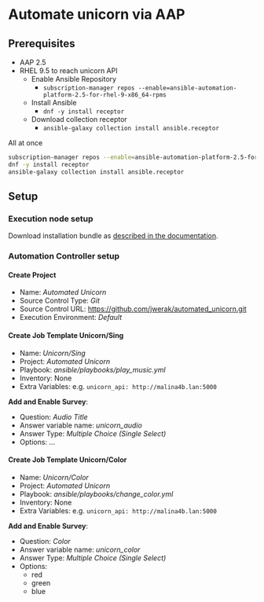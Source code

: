 # Automate unicorn via AAP

## Prerequisites

- AAP 2.5
- RHEL 9.5 to reach unicorn API
  - Enable Ansible Repository
    - `subscription-manager repos --enable=ansible-automation-platform-2.5-for-rhel-9-x86_64-rpms`
  - Install Ansible
    - `dnf -y install receptor`
  - Download collection receptor
    - `ansible-galaxy collection install ansible.receptor`

All at once

```bash
subscription-manager repos --enable=ansible-automation-platform-2.5-for-rhel-9-x86_64-rpms
dnf -y install receptor
ansible-galaxy collection install ansible.receptor
```

## Setup

### Execution node setup

Download installation bundle as [described in the documentation](https://docs.redhat.com/en/documentation/red_hat_ansible_automation_platform/2.5/html/installing_on_openshift_container_platform/operator-add-execution-nodes_operator-platform-doc#operator-add-execution-nodes_operator-platform-doc).

### Automation Controller setup

#### Create Project

- Name: *Automated Unicorn*
- Source Control Type: *Git*
- Source Control URL: https://github.com/jwerak/automated_unicorn.git
- Execution Environment: *Default*

#### Create Job Template Unicorn/Sing

- Name: *Unicorn/Sing*
- Project: *Automated Unicorn*
- Playbook: *ansible/playbooks/play_music.yml*
- Inventory: None
- Extra Variables: e.g. `unicorn_api: http://malina4b.lan:5000`

**Add and Enable Survey**:

- Question: *Audio Title*
- Answer variable name: *unicorn_audio*
- Answer Type: *Multiple Choice (Single Select)*
- Options: ...

#### Create Job Template Unicorn/Color

- Name: *Unicorn/Color*
- Project: *Automated Unicorn*
- Playbook: *ansible/playbooks/change_color.yml*
- Inventory: None
- Extra Variables: e.g. `unicorn_api: http://malina4b.lan:5000`

**Add and Enable Survey**:

- Question: *Color*
- Answer variable name: *unicorn_color*
- Answer Type: *Multiple Choice (Single Select)*
- Options:
  - red
  - green
  - blue
